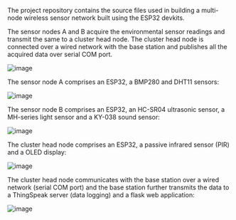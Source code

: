 The project repository contains the source files used in building a multi-node wireless sensor network built using the ESP32 devkits.

The sensor nodes A and B acquire the environmental sensor readings and transmit the same to a cluster head node. The cluster head node is connected over a wired network with the base station and publishes all the acquired data over serial COM port.

![image](https://github.com/anr2311/Multi-Node-Wireless-Sensor-Network/assets/72514473/9e2793e5-ce3b-44f4-ae68-af1d3dff8c55)

The sensor node A comprises an ESP32, a BMP280 and DHT11 sensors:

![image](https://github.com/anr2311/Multi-Node-Wireless-Sensor-Network/assets/72514473/c838fae6-eee0-47aa-bf6b-1d202825f100)

The sensor node B comprises an ESP32, an HC-SR04 ultrasonic sensor, a MH-series light sensor and a KY-038 sound sensor:

![image](https://github.com/anr2311/Multi-Node-Wireless-Sensor-Network/assets/72514473/29259159-eb0b-473c-bad7-20aef6d9e581)

The cluster head node comprises an ESP32, a passive infrared sensor (PIR) and a OLED display:

![image](https://github.com/anr2311/Multi-Node-Wireless-Sensor-Network/assets/72514473/ca29e1c4-7cdd-46f3-a7d0-3c3386d84e8c)

The cluster head node communicates with the base station over a wired network (serial COM port) and the base station further transmits the data to a ThingSpeak server (data logging) and a flask web application:

![image](https://github.com/anr2311/Multi-Node-Wireless-Sensor-Network/assets/72514473/a5b01fb5-c8cd-44fd-90d0-115d769868cf)
